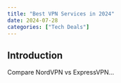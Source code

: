 ```yaml
---
title: "Best VPN Services in 2024"
date: 2024-07-28
categories: ["Tech Deals"]
---
```

## Introduction
Compare NordVPN vs ExpressVPN...